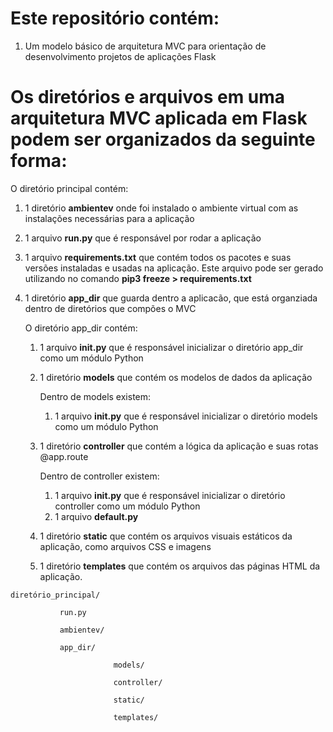 # Este repositório contém: 





1. Um modelo básico de arquitetura MVC para orientação de desenvolvimento projetos de aplicações Flask



# Os diretórios e arquivos em uma arquitetura MVC aplicada em Flask podem ser organizados da seguinte forma:



O diretório principal contém:

1. 1 diretório **ambientev** onde foi instalado o ambiente virtual com as instalações necessárias para a aplicação

2. 1 arquivo **run.py** que é responsável por rodar a aplicação

3. 1 arquivo **requirements.txt** que contém todos os pacotes e suas versões instaladas e usadas na aplicação. Este arquivo pode ser gerado utilizando no comando **pip3 freeze > requirements.txt**

   

4. 1 diretório **app_dir** que guarda dentro a aplicacão, que está organziada dentro de diretórios que compões o MVC

   O diretório app_dir contém:

   1. 1 arquivo **____init____.py**  que é responsável inicializar o diretório app_dir como um módulo Python

   2. 1 diretório **models** que contém os modelos de dados da aplicação

      Dentro de models existem:

      1. 1 arquivo **____init____.py**  que é responsável inicializar o diretório models como um módulo Python

   3. 1 diretório **controller** que contém a lógica da aplicação e suas rotas @app.route

      Dentro de controller existem:

      1. 1 arquivo **____init____.py**  que é responsável inicializar o diretório controller como um módulo Python
      2. 1 arquivo **default.py**

   4. 1 diretório **static** que contém os arquivos visuais estáticos da aplicação, como arquivos CSS e imagens

   5. 1 diretório **templates** que contém os arquivos das páginas HTML da aplicação.



```
diretório_principal/

​			run.py

​			ambientev/

​			app_dir/

​						models/

​						controller/

​						static/

​						templates/
```



​			

​		

